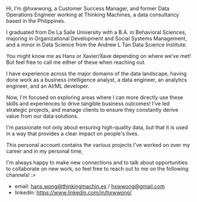 Hi, I’m @hxwwong, a Customer Success Manager, and former Data Operations Engineer working at Thinking Machines, a data consultancy based in the Philippines.

I graduated from De La Salle University with a B.A. in Behavioral Sciences, majoring in Organizational Development and Social Systems Management, and a minor in Data Science from the Andrew L Tan Data Science Institute. 

You might know me as Hans or Xavier/Xave depending on where we've met! But feel free to call me either of these when reaching out.

I have experience across the major domains of the data landscape, having done work as a business intelligence analyst, a data engineer, an analytics engineer, and an AI/ML developer. 

Now, I'm focused on exploring areas where I can more directly use these skills and experiences to drive tangible business outcomes! I've led strategic projects, and manage clients to ensure they constantly derive value from our data solutions.

I'm passionate not only about ensuring high-quality data, but that it is used in a way that provides a clear impact on people's lives. 

This personal account contains the various projects I've worked on over my career and in my personal time, 

I'm always happy to make new connections and to talk about opportunities to collaborate on new work, so feel free to reach out to me on the following channels! :> 

- email: hans.wong@thinkingmachin.es / hxwwong@gmail.com 
- linkedin: https://www.linkedin.com/in/hxwwong/


